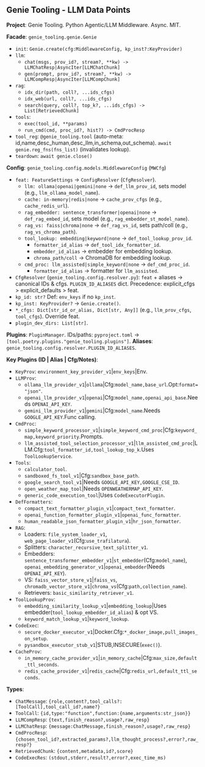 ## Genie Tooling - LLM Data Points

**Project**: Genie Tooling. Python Agentic/LLM Middleware. Async. MIT.

**Facade**: `genie_tooling.genie.Genie`
*   `init`: `Genie.create(cfg:MiddlewareConfig, kp_inst?:KeyProvider)`
*   `llm`:
    *   `chat(msgs, prov_id?, stream?, **kw) -> LLMChatResp|AsyncIter[LLMChatChunk]`
    *   `gen(prompt, prov_id?, stream?, **kw) -> LLMCompResp|AsyncIter[LLMCompChunk]`
*   `rag`:
    *   `idx_dir(path, coll?, ...ids_cfgs)`
    *   `idx_web(url, coll?, ...ids_cfgs)`
    *   `search(query, coll?, top_k?, ...ids_cfgs) -> List[RetrievedChunk]`
*   `tools`:
    *   `exec(tool_id, **params)`
    *   `run_cmd(cmd, proc_id?, hist?) -> CmdProcResp`
*   `tool_reg`: `@genie_tooling.tool` (auto-meta: id,name,desc_human,desc_llm,in_schema,out_schema). `await genie.reg_fns(fns_list)` (invalidates lookup).
*   `teardown`: `await genie.close()`

**Config**: `genie_tooling.config.models.MiddlewareConfig` (`MWCfg`)
*   `feat: FeatureSettings` -> `ConfigResolver` (`CfgResolver`).
    *   `llm: ollama|openai|gemini|none` -> `def_llm_prov_id`, sets model (e.g., `llm_ollama_model_name`).
    *   `cache: in-memory|redis|none` -> `cache_prov_cfgs` (e.g., `cache_redis_url`).
    *   `rag_embedder: sentence_transformer|openai|none` -> `def_rag_embed_id`, sets model (e.g., `rag_embedder_st_model_name`).
    *   `rag_vs: faiss|chroma|none` -> `def_rag_vs_id`, sets path/coll (e.g., `rag_vs_chroma_path`).
    *   `tool_lookup: embedding|keyword|none` -> `def_tool_lookup_prov_id`.
        *   `formatter_id_alias` -> `def_tool_idx_formatter_id`.
        *   `embedder_id_alias` -> embedder for embedding lookup.
        *   `chroma_path/coll` -> ChromaDB for embedding lookup.
    *   `cmd_proc: llm_assisted|simple_keyword|none` -> `def_cmd_proc_id`.
        *   `formatter_id_alias` -> formatter for `llm_assisted`.
*   `CfgResolver` (`genie_tooling.config.resolver.py`): `feat` + aliases -> canonical IDs & cfgs. `PLUGIN_ID_ALIASES` dict. Precedence: explicit_cfgs > explicit_defaults > feat.
*   `kp_id: str?` Def: `env_keys` if no `kp_inst`.
*   `kp_inst: KeyProvider?` -> `Genie.create()`.
*   `*_cfgs: Dict[str_id_or_alias, Dict[str, Any]]` (e.g., `llm_prov_cfgs`, `tool_cfgs`). Override feat.
*   `plugin_dev_dirs: List[str]`.

**Plugins**: `PluginManager`. IDs/paths: `pyproject.toml` -> `[tool.poetry.plugins."genie_tooling.plugins"]`.
**Aliases**: `genie_tooling.config.resolver.PLUGIN_ID_ALIASES`.

**Key Plugins (ID | Alias | Cfg/Notes)**:
*   `KeyProv`: `environment_key_provider_v1`|`env_keys`|Env.
*   `LLMProv`:
    *   `ollama_llm_provider_v1`|`ollama`|Cfg:`model_name,base_url`.Opt:`format="json"`.
    *   `openai_llm_provider_v1`|`openai`|Cfg:`model_name,openai_api_base`.Needs `OPENAI_API_KEY`.
    *   `gemini_llm_provider_v1`|`gemini`|Cfg:`model_name`.Needs `GOOGLE_API_KEY`.Func calling.
*   `CmdProc`:
    *   `simple_keyword_processor_v1`|`simple_keyword_cmd_proc`|Cfg:`keyword_map,keyword_priority`.Prompts.
    *   `llm_assisted_tool_selection_processor_v1`|`llm_assisted_cmd_proc`|LLM.Cfg:`tool_formatter_id,tool_lookup_top_k`.Uses `ToolLookupService`.
*   `Tools`:
    *   `calculator_tool`.
    *   `sandboxed_fs_tool_v1`|Cfg:`sandbox_base_path`.
    *   `google_search_tool_v1`|Needs `GOOGLE_API_KEY,GOOGLE_CSE_ID`.
    *   `open_weather_map_tool`|Needs `OPENWEATHERMAP_API_KEY`.
    *   `generic_code_execution_tool`|Uses `CodeExecutorPlugin`.
*   `DefFormatters`:
    *   `compact_text_formatter_plugin_v1`|`compact_text_formatter`.
    *   `openai_function_formatter_plugin_v1`|`openai_func_formatter`.
    *   `human_readable_json_formatter_plugin_v1`|`hr_json_formatter`.
*   `RAG`:
    *   Loaders: `file_system_loader_v1`, `web_page_loader_v1`(Cfg:`use_trafilatura`).
    *   Splitters: `character_recursive_text_splitter_v1`.
    *   Embedders: `sentence_transformer_embedder_v1`|`st_embedder`(Cfg:`model_name`), `openai_embedding_generator_v1`|`openai_embedder`(Needs `OPENAI_API_KEY`).
    *   VS: `faiss_vector_store_v1`|`faiss_vs`, `chromadb_vector_store_v1`|`chroma_vs`(Cfg:`path,collection_name`).
    *   Retrievers: `basic_similarity_retriever_v1`.
*   `ToolLookupProv`:
    *   `embedding_similarity_lookup_v1`|`embedding_lookup`|Uses embedder(`tool_lookup_embedder_id_alias`) & opt VS.
    *   `keyword_match_lookup_v1`|`keyword_lookup`.
*   `CodeExec`:
    *   `secure_docker_executor_v1`|Docker.Cfg:`*_docker_image,pull_images_on_setup`.
    *   `pysandbox_executor_stub_v1`|STUB,INSECURE(`exec()`).
*   `CacheProv`:
    *   `in_memory_cache_provider_v1`|`in_memory_cache`|Cfg:`max_size,default_ttl_seconds`.
    *   `redis_cache_provider_v1`|`redis_cache`|Cfg:`redis_url,default_ttl_seconds`.

**Types**:
*   `ChatMessage`: `{role,content?,tool_calls?:[ToolCall],tool_call_id?,name?}`
*   `ToolCall`: `{id,type:"function",function:{name,arguments:str_json}}`
*   `LLMCompResp`: `{text,finish_reason?,usage?,raw_resp}`
*   `LLMChatResp`: `{message:ChatMessage,finish_reason?,usage?,raw_resp}`
*   `CmdProcResp`: `{chosen_tool_id?,extracted_params?,llm_thought_process?,error?,raw_resp?}`
*   `RetrievedChunk`: `{content,metadata,id?,score}`
*   `CodeExecRes`: `(stdout,stderr,result?,error?,exec_time_ms)`